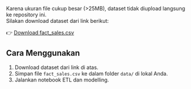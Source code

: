 Karena ukuran file cukup besar (>25MB), dataset tidak diupload langsung ke repository ini.  
Silakan download dataset dari link berikut:  

👉 [Download fact_sales.csv](https://drive.google.com/file/d/1hZRE-TGyoplPDZNR8P_0kLPaVfrm2N70/view?usp=drive_link)

## Cara Menggunakan
1. Download dataset dari link di atas.  
2. Simpan file `fact_sales.csv` ke dalam folder `data/` di lokal Anda.  
3. Jalankan notebook ETL dan modelling.  
